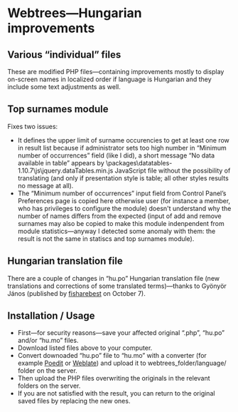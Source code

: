 # Webtrees—Hungarian improvements
<h2>Various “individual” files</h2>
These are modified PHP files—containing improvements mostly to display on-screen names in localized order if language is Hungarian and they include some text adjustments as well.
<h2>Top surnames module</h2>
Fixes two issues:
<ul>
  <li>It defines the upper limit of surname occurencies to get at least one row in result list because if administrator sets too high number in “Minimum number of occurrences” field (like I did), a short message “No data available in table” appears by \packages\datatables-1.10.7\js\jquery.dataTables.min.js JavaScript file without the possibility of translating (and only if presentation style is table; all other styles results no message at all).</li>
  <li>The “Minimum number of occurrences” input field from Control Panel’s Preferences page is copied here otherwise user (for instance a member, who has privileges to configure the module) doesn't understand why the number of names differs from the expected (input of add and remove surnames may also be copied to make this module indenpendent from module statistics—anyway I detected some anomaly with them: the result is not the same in statiscs and top surnames module).</li>
</ul>
<h2>Hungarian translation file</h2>
There are a couple of changes in “hu.po” Hungarian translation file (new translations and corrections of some translated terms)—thanks to Gyönyör János (published by <a href="https://github.com/fisharebest/webtrees/commit/e1c58e6fe3d32e19454598497bbc67d6b749d957" target="_blank" title="Opens in new tab.">fisharebest</a> on October 7).

<h2>Installation / Usage</h2>
<ul>
  <li>First—for security reasons—save your affected original “.php”, “hu.po” and/or “hu.mo” files.</li>
  <li>Download listed files above to your computer.</li>
  <li>Convert downoaded “hu.po” file to “hu.mo” with a converter (for example <a href="http://poedit.net/" target="_blank" title="Opens in new tab.">Poedit</a> or <a href="https://weblate.org/en/" target="_blank" title="Opens in new tab.">Weblate</a>) and upload it to webtrees_folder/language/ folder on the server.</li>
  <li>Then upload the PHP files overwriting the originals in the relevant folders on the server.</li>
  <li>If you are not satisfied with the result, you can return to the original saved files by replacing the new ones.</li>
</ul>
